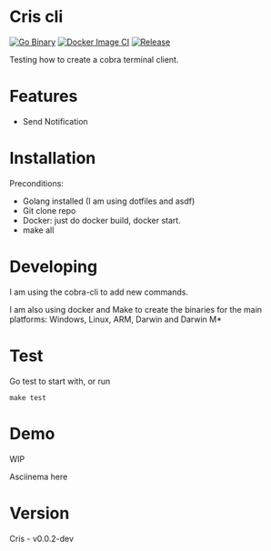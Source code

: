 # Cris cli
[![Go Binary](https://github.com/cmarquezrusso/cris/actions/workflows/go.yml/badge.svg)](https://github.com/cmarquezrusso/cris/actions/workflows/go.yml)
[![Docker Image CI](https://github.com/cmarquezrusso/cris/actions/workflows/docker-image.yml/badge.svg)](https://github.com/cmarquezrusso/cris/actions/workflows/docker-image.yml)
[![Release](https://github.com/cmarquezrusso/cris/actions/workflows/go-release.yml/badge.svg)](https://github.com/cmarquezrusso/cris/actions/workflows/go-release.yml)

Testing how to create a cobra terminal client. 

# Features

- Send Notification

# Installation

Preconditions:

- Golang installed (I am using dotfiles and asdf)
- Git clone repo
- Docker:
    just do docker build, docker start.
- make all

# Developing
I am using the cobra-cli to add new commands.

I am also using docker and Make to create the binaries for the main platforms: Windows, Linux, ARM, Darwin and Darwin M*

# Test

Go test to start with, or run

```
make test
```

# Demo

WIP 

Asciinema here

# Version 

Cris - v0.0.2-dev
